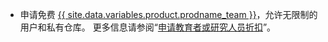 - 申请免费 [{{ site.data.variables.product.prodname_team }}](/articles/github-s-products)，允许无限制的用户和私有仓库。 更多信息请参阅“[申请教育者或研究人员折扣](/articles/applying-for-an-educator-or-researcher-discount)”。
